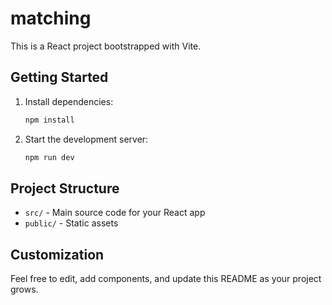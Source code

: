 # matching

This is a React project bootstrapped with Vite.

## Getting Started

1. Install dependencies:
   ```sh
   npm install
   ```
2. Start the development server:
   ```sh
   npm run dev
   ```

## Project Structure
- `src/` - Main source code for your React app
- `public/` - Static assets

## Customization
Feel free to edit, add components, and update this README as your project grows.
